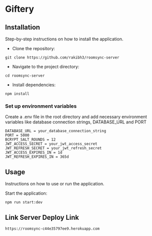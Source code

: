 # Giftery

## Installation

Step-by-step instructions on how to install the application.

- Clone the repository:

```
git clone https://github.com/rakibh3/roomsync-server
```

- Navigate to the project directory:

```
cd roomsync-server
```

- Install dependencies:

```
npm install
```

### Set up environment variables

Create a .env file in the root directory and add necessary environment variables like database connection strings, DATABASE_URL and PORT

```
DATABASE_URL = your_database_connection_string
PORT = 5000
BCRYPT_SALT_ROUNDS = 12
JWT_ACCESS_SECRET = your_jwt_access_secret
JWT_REFRESH_SECRET = your_jwt_refresh_secret
JWT_ACCESS_EXPIRES_IN = 1d
JWT_REFRESH_EXPIRES_IN = 365d
```

## Usage

Instructions on how to use or run the application.

Start the application:

```
npm run start:dev
```

## Link Server Deploy Link

```
https://roomsync-c44e35797ee9.herokuapp.com
```
